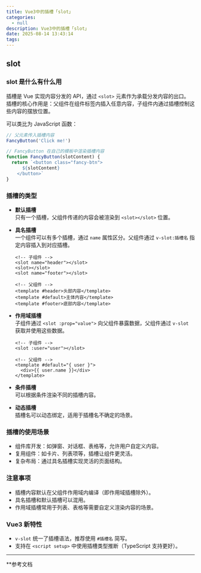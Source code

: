 ```yaml
---
title: Vue3中的插槽「slot」
categories:
  - null
description: Vue3中的插槽「slot」
date: 2025-08-14 13:43:14
tags:
---
```


## slot

### slot 是什么有什么用

插槽是 Vue 实现内容分发的 API，通过 `<slot>` 元素作为承载分发内容的出口。  
插槽的核心作用是：父组件在组件标签内插入任意内容，子组件内通过插槽控制这些内容的摆放位置。  

可以类比为 JavaScript 函数：  

```js
// 父元素传入插槽内容
FancyButton('Click me!')

// FancyButton 在自己的模板中渲染插槽内容
function FancyButton(slotContent) {
  return `<button class="fancy-btn">
      ${slotContent}
    </button>`
}
```

### 插槽的类型

- **默认插槽**  
  只有一个插槽，父组件传递的内容会被渲染到 `<slot></slot>` 位置。

- **具名插槽**  
  一个组件可以有多个插槽，通过 `name` 属性区分。父组件通过 `v-slot:插槽名` 指定内容插入到对应插槽。
  ```vue
  <!-- 子组件 -->
  <slot name="header"></slot>
  <slot></slot>
  <slot name="footer"></slot>

  <!-- 父组件 -->
  <template #header>头部内容</template>
  <template #default>主体内容</template>
  <template #footer>底部内容</template>
  ```

- **作用域插槽**  
  子组件通过 `<slot :prop="value">` 向父组件暴露数据，父组件通过 `v-slot` 获取并使用这些数据。
  ```vue
  <!-- 子组件 -->
  <slot :user="user"></slot>

  <!-- 父组件 -->
  <template #default="{ user }">
    <div>{{ user.name }}</div>
  </template>
  ```

- **条件插槽**  
  可以根据条件渲染不同的插槽内容。

- **动态插槽**  
  插槽名可以动态绑定，适用于插槽名不确定的场景。

### 插槽的使用场景

- 组件库开发：如弹窗、对话框、表格等，允许用户自定义内容。
- 复用组件：如卡片、列表项等，插槽让组件更灵活。
- 复杂布局：通过具名插槽实现灵活的页面结构。

### 注意事项

- 插槽内容默认在父组件作用域内编译（即作用域插槽除外）。
- 具名插槽和默认插槽可以混用。
- 作用域插槽常用于列表、表格等需要自定义渲染内容的场景。

### Vue3 新特性

- `v-slot` 统一了插槽语法，推荐使用 `#插槽名` 简写。
- 支持在 `<script setup>` 中使用插槽类型推断（TypeScript 支持更好）。

---

**参考文档